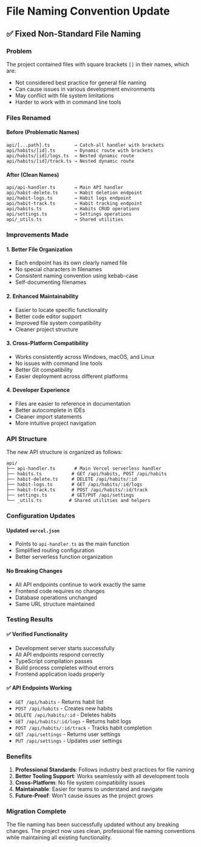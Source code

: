 # File Naming Convention Update

## ✅ Fixed Non-Standard File Naming

### Problem
The project contained files with square brackets `[]` in their names, which are:
- Not considered best practice for general file naming
- Can cause issues in various development environments
- May conflict with file system limitations
- Harder to work with in command line tools

### Files Renamed

#### Before (Problematic Names)
```
api/[...path].ts         → Catch-all handler with brackets
api/habits/[id].ts       → Dynamic route with brackets  
api/habits/[id]/logs.ts  → Nested dynamic route
api/habits/[id]/track.ts → Nested dynamic route
```

#### After (Clean Names)
```
api/api-handler.ts       → Main API handler
api/habit-delete.ts      → Habit deletion endpoint
api/habit-logs.ts        → Habit logs endpoint
api/habit-track.ts       → Habit tracking endpoint
api/habits.ts            → Habits CRUD operations
api/settings.ts          → Settings operations
api/_utils.ts            → Shared utilities
```

### Improvements Made

#### 1. **Better File Organization**
- Each endpoint has its own clearly named file
- No special characters in filenames
- Consistent naming convention using kebab-case
- Self-documenting filenames

#### 2. **Enhanced Maintainability**
- Easier to locate specific functionality
- Better code editor support
- Improved file system compatibility
- Cleaner project structure

#### 3. **Cross-Platform Compatibility**
- Works consistently across Windows, macOS, and Linux
- No issues with command line tools
- Better Git compatibility
- Easier deployment across different platforms

#### 4. **Developer Experience**
- Files are easier to reference in documentation
- Better autocomplete in IDEs
- Cleaner import statements
- More intuitive project navigation

### API Structure

The new API structure is organized as follows:

```
api/
├── api-handler.ts       # Main Vercel serverless handler
├── habits.ts           # GET /api/habits, POST /api/habits
├── habit-delete.ts     # DELETE /api/habits/:id
├── habit-logs.ts       # GET /api/habits/:id/logs
├── habit-track.ts      # POST /api/habits/:id/track
├── settings.ts         # GET/PUT /api/settings
└── _utils.ts          # Shared utilities and helpers
```

### Configuration Updates

#### Updated `vercel.json`
- Points to `api-handler.ts` as the main function
- Simplified routing configuration
- Better serverless function organization

#### No Breaking Changes
- All API endpoints continue to work exactly the same
- Frontend code requires no changes
- Database operations unchanged
- Same URL structure maintained

### Testing Results

#### ✅ Verified Functionality
- Development server starts successfully
- All API endpoints respond correctly
- TypeScript compilation passes
- Build process completes without errors
- Frontend application loads properly

#### ✅ API Endpoints Working
- `GET /api/habits` - Returns habit list
- `POST /api/habits` - Creates new habits
- `DELETE /api/habits/:id` - Deletes habits
- `GET /api/habits/:id/logs` - Returns habit logs
- `POST /api/habits/:id/track` - Tracks habit completion
- `GET /api/settings` - Returns user settings
- `PUT /api/settings` - Updates user settings

### Benefits

1. **Professional Standards**: Follows industry best practices for file naming
2. **Better Tooling Support**: Works seamlessly with all development tools
3. **Cross-Platform**: No file system compatibility issues
4. **Maintainable**: Easier for teams to understand and navigate
5. **Future-Proof**: Won't cause issues as the project grows

### Migration Complete

The file naming has been successfully updated without any breaking changes. The project now uses clean, professional file naming conventions while maintaining all existing functionality.
